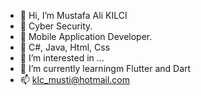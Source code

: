 
- 👋 Hi, I’m Mustafa Ali KILCI
- 👀 Cyber Security.
- 👀 Mobile Application Developer.
- 👀 C#, Java, Html, Css 
- 👀 I’m interested in ...
- 🌱 I’m currently learningm Flutter and Dart
- 📫 klc_musti@hotmail.com
